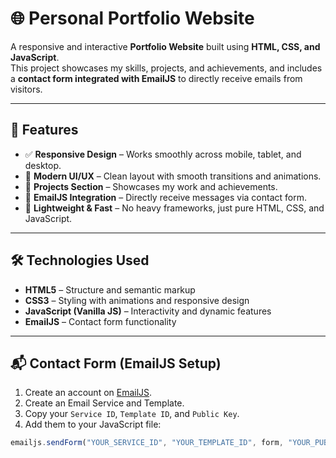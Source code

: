 # 🌐 Personal Portfolio Website  

A responsive and interactive **Portfolio Website** built using **HTML, CSS, and JavaScript**.  
This project showcases my skills, projects, and achievements, and includes a **contact form integrated with EmailJS** to directly receive emails from visitors.  

---

## 🚀 Features  
- ✅ **Responsive Design** – Works smoothly across mobile, tablet, and desktop.  
- 🎨 **Modern UI/UX** – Clean layout with smooth transitions and animations.  
- 📂 **Projects Section** – Showcases my work and achievements.  
- 📧 **EmailJS Integration** – Directly receive messages via contact form.  
- 🌟 **Lightweight & Fast** – No heavy frameworks, just pure HTML, CSS, and JavaScript.  

---

## 🛠️ Technologies Used  
- **HTML5** – Structure and semantic markup  
- **CSS3** – Styling with animations and responsive design  
- **JavaScript (Vanilla JS)** – Interactivity and dynamic features  
- **EmailJS** – Contact form functionality  

---

## 📬 Contact Form (EmailJS Setup)  
1. Create an account on [EmailJS](https://www.emailjs.com/).  
2. Create an Email Service and Template.  
3. Copy your `Service ID`, `Template ID`, and `Public Key`.  
4. Add them to your JavaScript file:  

```javascript
emailjs.sendForm("YOUR_SERVICE_ID", "YOUR_TEMPLATE_ID", form, "YOUR_PUBLIC_KEY")

